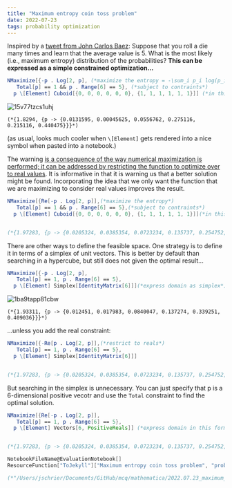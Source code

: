 ```yaml
---
title: "Maximum entropy coin toss problem"
date: 2022-07-23
tags: probability optimization
---
```


Inspired by a [tweet from John Carlos Baez](https://twitter.com/johncarlosbaez/status/1550527728272543744):  Suppose that you roll a die many times and learn that the average value is 5. What is the most likely (i.e., maximum entropy) distribution of the probabilities? **This can be expressed as a simple constrained optimization...**

```mathematica
NMaximize[{-p . Log[2, p], (*maximize the entropy = -\sum_i p_i log(p_i) *)
   Total[p] == 1 && p . Range[6] == 5}, (*subject to contraints*)
  p \[Element] Cuboid[{0, 0, 0, 0, 0, 0}, {1, 1, 1, 1, 1, 1}]] (*in this domain*)

```

![15v77tzcs1uhj](/blog/images/2022/7/23/15v77tzcs1uhj.png)

```
(*{1.8294, {p -> {0.0131595, 0.00045625, 0.0556762, 0.275116, 0.215116, 0.440475}}}*)
```

(as usual, looks much cooler when `\[Element]` gets rendered into a nice symbol when pasted into a notebook.)

The warning [is a consequence of the way numerical maximization is performed; it can be addressed by restricting the function to optimize over to real values](https://mathematica.stackexchange.com/questions/59706/maximize-violating-constraints). It is informative in that it is warning us that a better solution might be found.   Incorporating the idea that we only want the function that we are maximizing to consider real values improves the result.  

```mathematica
NMaximize[{Re[-p . Log[2, p]],(*maximize the entropy*)
   Total[p] == 1 && p . Range[6] == 5},(*subject to contraints*)
  p \[Element] Cuboid[{0, 0, 0, 0, 0, 0}, {1, 1, 1, 1, 1, 1}]](*in this domain*)


(*{1.97283, {p -> {0.0205324, 0.0385354, 0.0723234, 0.135737, 0.254752, 0.47812}}}*)
```

There are other ways to define the feasible space.  One strategy is to define it in terms of a simplex of unit vectors.  This is better by default than searching in a hypercube, but still does not given the optimal result...

```mathematica
NMaximize[{-p . Log[2, p], 
   Total[p] == 1, p . Range[6] == 5}, 
  p \[Element] Simplex[IdentityMatrix[6]]](*express domain as simplex*)

```

![1ba9tapp81cbw](/blog/images/2022/7/23/1ba9tapp81cbw.png)

```
(*{1.93311, {p -> {0.012451, 0.017983, 0.0840047, 0.137274, 0.339251, 0.409036}}}*)
```

...unless you add the real constraint:

```mathematica
NMaximize[{-Re[p . Log[2, p]],(*restrict to reals*)
   Total[p] == 1, p . Range[6] == 5}, 
  p \[Element] Simplex[IdentityMatrix[6]]]


(*{1.97283, {p -> {0.0205324, 0.0385354, 0.0723234, 0.135737, 0.254752, 0.47812}}}*)
```

But searching in the simplex is unnecessary.  You can just specify that p is a 6-dimensional positive vecotr and use the `Total` constraint to find the optimal solution.

```mathematica
NMaximize[{Re[-p . Log[2, p]], 
   Total[p] == 1, p . Range[6] == 5}, 
  p \[Element] Vectors[6, PositiveReals]] (*express domain in this form*)


(*{1.97283, {p -> {0.0205324, 0.0385354, 0.0723234, 0.135737, 0.254752, 0.47812}}}*)
```

```mathematica
NotebookFileName@EvaluationNotebook[]
ResourceFunction["ToJekyll"]["Maximum entropy coin toss problem", "probability optimization"];

(*"/Users/jschrier/Documents/GitHub/mcq/mathematica/2022.07.23_maximum_entropy.nb"*)
```
